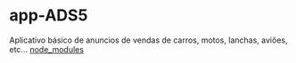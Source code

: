 # app-ADS5
Aplicativo básico de anuncios de vendas de carros, motos, lanchas, aviões, etc...
[node_modules](node_modules)
